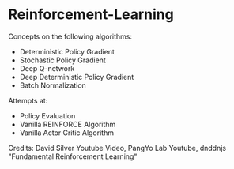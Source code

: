 # Reinforcement-Learning

Concepts on the following algorithms:

- Deterministic Policy Gradient
- Stochastic Policy Gradient
- Deep Q-network
- Deep Deterministic Policy Gradient
- Batch Normalization

Attempts at:

- Policy Evaluation
- Vanilla REINFORCE Algorithm
- Vanilla Actor Critic Algorithm

Credits: David Silver Youtube Video, PangYo Lab Youtube, dnddnjs "Fundamental Reinforcement Learning"

